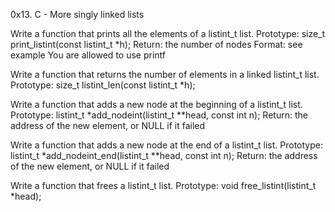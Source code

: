 0x13. C - More singly linked lists

Write a function that prints all the elements of a listint_t list.
Prototype: size_t print_listint(const listint_t *h);
Return: the number of nodes
Format: see example
You are allowed to use printf

Write a function that returns the number of elements in a linked listint_t list.
Prototype: size_t listint_len(const listint_t *h);

Write a function that adds a new node at the beginning of a listint_t list.
Prototype: listint_t *add_nodeint(listint_t **head, const int n);
Return: the address of the new element, or NULL if it failed

Write a function that adds a new node at the end of a listint_t list.
Prototype: listint_t *add_nodeint_end(listint_t **head, const int n);
Return: the address of the new element, or NULL if it failed

Write a function that frees a listint_t list.
Prototype: void free_listint(listint_t *head);

